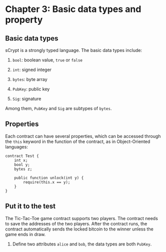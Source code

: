 # Chapter 3: Basic data types and property

## Basic data types
sCrypt is a strongly typed language. The basic data types include:

1. `bool`: boolean value, `true` or `false`

2. `int`: signed integer

3. `bytes`: byte array

4. `PubKey`: public key

5. `Sig`: signature

Among them, `PubKey` and `Sig` are subtypes of `bytes`.

## Properties

Each contract can have several properties, which can be accessed through the `this` keyword in the function of the contract, as in Object-Oriented languages:


```
contract Test {
    int x;
    bool y;
    bytes z;

    public function unlock(int y) {
        require(this.x == y);
    }
}
```

## Put it to the test

The Tic-Tac-Toe game contract supports two players. The contract needs to save the addresses of the two players. After the contract runs, the contract automatically sends the locked bitcoin to the winner unless the game ends in draw.


1. Define two attributes `alice` and `bob`, the data types are both `PubKey`.


